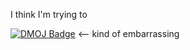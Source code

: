 I think I'm trying to 

[![DMOJ Badge](http://mosesxu.ca/judge-badge/dmoj/sawayamastan)](https://www.dmoj.ca/user/sawayamastan) <-- kind of embarrassing 


<!--
**cocacolachicken/cocacolachicken** is a ✨ _special_ ✨ repository because its `README.md` (this file) appears on your GitHub profile.

Here are some ideas to get you started:

- 🔭 I’m currently working on ...
- 🌱 I’m currently learning ...
- 👯 I’m looking to collaborate on ...
- 🤔 I’m looking for help with ...
- 💬 Ask me about ...
- 📫 How to reach me: ...
- 😄 Pronouns: ...
- ⚡ Fun fact: ...
-->
